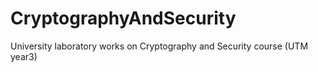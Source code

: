 # CryptographyAndSecurity
University laboratory works on Cryptography and Security course (UTM year3)

